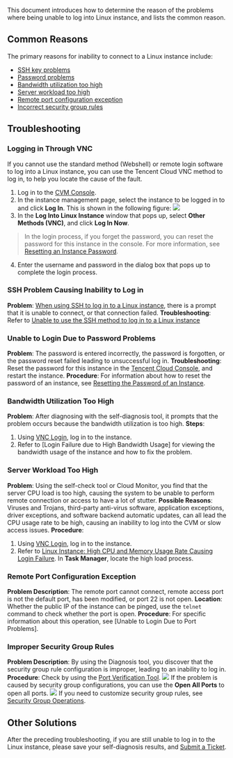 This document introduces how to determine the reason of the problems where being unable to log into Linux instance, and lists the common reason.

## Common Reasons
The primary reasons for inability to connect to a Linux instance include:
- [SSH key problems](#UseSSHLogin)
- [Password problems](#CryptographicProblem)
- [Bandwidth utilization too high](#BandwidthUtilization)
- [Server workload too high](#HighServerLoad)
- [Remote port configuration exception](#RemotePortConfiguration)
- [Incorrect security group rules](#SafetyGroupRule)

## Troubleshooting
### Logging in Through VNC
<span id="VNC"></span>
If you cannot use the standard method (Webshell) or remote login software to log into a Linux instance, you can use the Tencent Cloud VNC method to log in, to help you locate the cause of the fault.
1. Log in to the [CVM Console](https://console.cloud.tencent.com/cvm/index).
2. In the instance management page, select the instance to be logged in to and click **Log In**. This is shown in the following figure:
![](https://main.qcloudimg.com/raw/a4cc736f2dc7f13bf39756b8e39532d4.png)
3. In the **Log Into Linux Instance** window that pops up, select **Other Methods (VNC)**, and click **Log In Now**.
> In the login process, if you forget the password, you can reset the password for this instance in the console. For more information, see [Resetting an Instance Password](http://intl.cloud.tencent.com/document/product/213/16566).
>
4. Enter the username and password in the dialog box that pops up to complete the login process.

<span id="UseSSHLogin"></span>
### SSH Problem Causing Inability to Log in
**Problem**: [When using SSH to log in to a Linux instance](https://intl.cloud.tencent.com/document/product/213/32501), there is a prompt that it is unable to connect, or that connection failed.
**Troubleshooting**: Refer to [Unable to use the SSH method to log in to a Linux instance](https://intl.cloud.tencent.com/document/product/213/32486)

<span id="CryptographicProblem"></span>
### Unable to Login Due to Password Problems
**Problem**: The password is entered incorrectly, the password is forgotten, or the password reset failed leading to unsuccessful log in.
**Troubleshooting**: Reset the password for this instance in the [Tencent Cloud Console](https://console.cloud.tencent.com/cvm/index), and restart the instance.
**Procedure**: For information about how to reset the password of an instance, see [Resetting the Password of an Instance](http://intl.cloud.tencent.com/document/product/213/16566).

<span id="BandwidthUtilization"></span>
### Bandwidth Utilization Too High
**Problem**: After diagnosing with the self-diagnosis tool, it prompts that the problem occurs because the bandwidth utilization is too high.
**Steps**:
1. Using [VNC Login](#VNC), log in to the instance.
2. Refer to [Login Failure due to High Bandwidth Usage] for viewing the bandwidth usage of the instance and how to fix the problem.

<span id="HighServerLoad"></span>
### Server Workload Too High
**Problem**: Using the self-check tool or Cloud Monitor, you find that the server CPU load is too high, causing the system to be unable to perform remote connection or access to have a lot of stutter.
**Possible Reasons**: Viruses and Trojans, third-party anti-virus software, application exceptions, driver exceptions, and software backend automatic updates, can all lead the CPU usage rate to be high, causing an inability to log into the CVM or slow access issues.
**Procedure**:
1. Using [VNC Login](#VNC), log in to the instance.
2. Refer to [Linux Instance: High CPU and Memory Usage Rate Causing Login Failure](https://intl.cloud.tencent.com/document/product/213/32387). In **Task Manager**, locate the high load process.


<span id="RemotePortConfiguration"></span>
### Remote Port Configuration Exception
**Problem Description**: The remote port cannot connect, remote access port is not the default port, has been modified, or port 22 is not open.
**Location**: Whether the public IP of the instance can be pinged, use the `telnet` command to check whether the port is open.
**Procedure**: For specific information about this operation, see [Unable to Login Due to Port Problems].

<span id="SafetyGroupRule"></span>
### Improper Security Group Rules
**Problem Description**: By using the Diagnosis tool, you discover that the security group rule configuration is improper, leading to an inability to log in.
**Procedure**: Check by using the [Port Verification Tool](https://console.cloud.tencent.com/vpc/helper).
![](https://main.qcloudimg.com/raw/278c7f0abd9b7224d32fa5402554544a.png)
If the problem is caused by security group configurations, you can use the **Open All Ports** to open all ports.
![](https://main.qcloudimg.com/raw/e4a40dafcc9607ce18ee7001129d9655.png)
If you need to customize  security group rules, see [Security Group Operations](http://intl.cloud.tencent.com/document/product/213/18197).



## Other Solutions
After the preceding troubleshooting, if you are still unable to log in to the Linux instance, please save your self-diagnosis results, and [Submit a Ticket](https://console.cloud.tencent.com/workorder/category).
